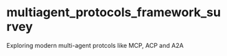 # multiagent_protocols_framework_survey
Exploring modern multi-agent protcols like MCP, ACP and A2A
